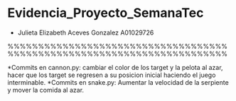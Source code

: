 # Evidencia_Proyecto_SemanaTec






* Julieta Elizabeth Aceves Gonzalez    A01029726






%%%%%%%%%%%%%%%%%%%%%%%%%%%%%%%%%%%%%%%%%%%%%%%%%%%%%%%%%%%%%%%%%%%%%%%%

*Commits en cannon.py: cambiar el color de los target y la pelota al azar, hacer que los target se regresen a su posicion inicial haciendo el juego interminable.
*Commits en snake.py: Aumentar la velocidad de la serpiente y mover la comida al azar.  
